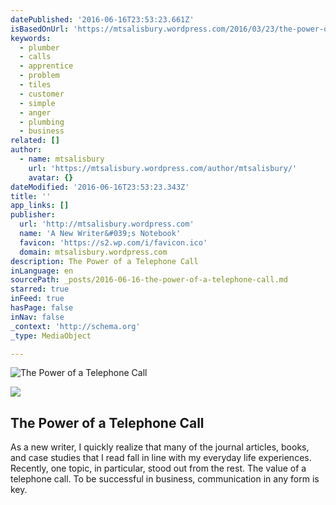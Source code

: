 ```yaml
---
datePublished: '2016-06-16T23:53:23.661Z'
isBasedOnUrl: 'https://mtsalisbury.wordpress.com/2016/03/23/the-power-of-a-telephone-call/'
keywords:
  - plumber
  - calls
  - apprentice
  - problem
  - tiles
  - customer
  - simple
  - anger
  - plumbing
  - business
related: []
author:
  - name: mtsalisbury
    url: 'https://mtsalisbury.wordpress.com/author/mtsalisbury/'
    avatar: {}
dateModified: '2016-06-16T23:53:23.343Z'
title: ''
app_links: []
publisher:
  url: 'http://mtsalisbury.wordpress.com'
  name: 'A New Writer&#039;s Notebook'
  favicon: 'https://s2.wp.com/i/favicon.ico'
  domain: mtsalisbury.wordpress.com
description: The Power of a Telephone Call
inLanguage: en
sourcePath: _posts/2016-06-16-the-power-of-a-telephone-call.md
starred: true
inFeed: true
hasPage: false
inNav: false
_context: 'http://schema.org'
_type: MediaObject

---
```

![The Power of a Telephone Call](https://the-grid-user-content.s3-us-west-2.amazonaws.com/fa4b33e9-c5ca-42c9-a3dc-529bfa5b6c16.jpg)

<article style=""><img src="https://imgflo.herokuapp.com/graph/vahj1ThiexotieMo/49f3fec5aafb5224aa0e557985ee6cfe/noop.jpg?input=https%3A%2F%2Fmtsalisbury.files.wordpress.com%2F2016%2F02%2Ftroy_signature_55x50_zps2ge5jlih.jpg" /><h1>The Power of a Telephone Call</h1><p>As a new writer, I quickly realize that many of the journal articles, books, and case studies that I read fall in line with my everyday life experiences. Recently, one topic, in particular, stood out from the rest. The value of a telephone call. To be successful in business, communication in any form is key.</p></article>
